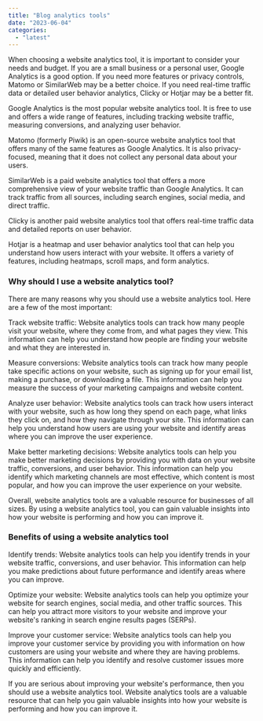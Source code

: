 ```yaml
---
title: "Blog analytics tools"
date: "2023-06-04"
categories: 
  - "latest"
---
```


When choosing a website analytics tool, it is important to consider your needs and budget. If you are a small business or a personal user, Google Analytics is a good option. If you need more features or privacy controls, Matomo or SimilarWeb may be a better choice. If you need real-time traffic data or detailed user behavior analytics, Clicky or Hotjar may be a better fit.

Google Analytics is the most popular website analytics tool. It is free to use and offers a wide range of features, including tracking website traffic, measuring conversions, and analyzing user behavior.

Matomo (formerly Piwik) is an open-source website analytics tool that offers many of the same features as Google Analytics. It is also privacy-focused, meaning that it does not collect any personal data about your users.

SimilarWeb is a paid website analytics tool that offers a more comprehensive view of your website traffic than Google Analytics. It can track traffic from all sources, including search engines, social media, and direct traffic.

Clicky is another paid website analytics tool that offers real-time traffic data and detailed reports on user behavior.

Hotjar is a heatmap and user behavior analytics tool that can help you understand how users interact with your website. It offers a variety of features, including heatmaps, scroll maps, and form analytics.

### Why should I use a website analytics tool?

There are many reasons why you should use a website analytics tool. Here are a few of the most important:

Track website traffic: Website analytics tools can track how many people visit your website, where they come from, and what pages they view. This information can help you understand how people are finding your website and what they are interested in.

Measure conversions: Website analytics tools can track how many people take specific actions on your website, such as signing up for your email list, making a purchase, or downloading a file. This information can help you measure the success of your marketing campaigns and website content.

Analyze user behavior: Website analytics tools can track how users interact with your website, such as how long they spend on each page, what links they click on, and how they navigate through your site. This information can help you understand how users are using your website and identify areas where you can improve the user experience.

Make better marketing decisions: Website analytics tools can help you make better marketing decisions by providing you with data on your website traffic, conversions, and user behavior. This information can help you identify which marketing channels are most effective, which content is most popular, and how you can improve the user experience on your website.

Overall, website analytics tools are a valuable resource for businesses of all sizes. By using a website analytics tool, you can gain valuable insights into how your website is performing and how you can improve it.

### Benefits of using a website analytics tool

Identify trends: Website analytics tools can help you identify trends in your website traffic, conversions, and user behavior. This information can help you make predictions about future performance and identify areas where you can improve.

Optimize your website: Website analytics tools can help you optimize your website for search engines, social media, and other traffic sources. This can help you attract more visitors to your website and improve your website's ranking in search engine results pages (SERPs).

Improve your customer service: Website analytics tools can help you improve your customer service by providing you with information on how customers are using your website and where they are having problems. This information can help you identify and resolve customer issues more quickly and efficiently.

If you are serious about improving your website's performance, then you should use a website analytics tool. Website analytics tools are a valuable resource that can help you gain valuable insights into how your website is performing and how you can improve it.
